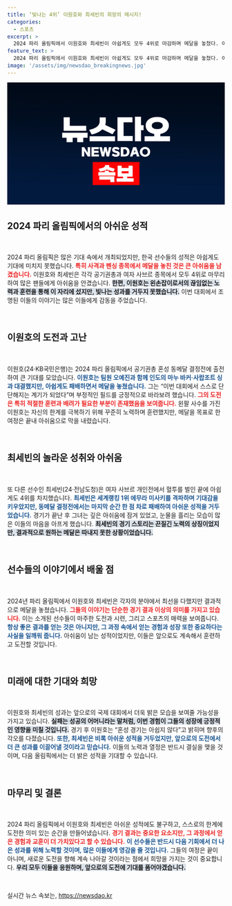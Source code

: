 ```yaml
---
title: ‘빛나는 4위’ 이원호와 최세빈의 희망의 메시지!
categories:
  - 스포츠
excerpt: >
  2024 파리 올림픽에서 이원호와 최세빈이 아쉽게도 모두 4위로 마감하며 메달을 놓쳤다. 이원호는 혼성 공기권총 결선에서 인도 선수를 상대로 패배했고, 최세빈은 펜싱 동메달 결정전에서 한 점 차로 졌다. 두 선수 모두 깊은 아쉬움 속에서도 앞으로의 기회를 다짐했다.
feature_text: >
  2024 파리 올림픽에서 이원호와 최세빈이 아쉽게도 모두 4위로 마감하며 메달을 놓쳤다. 이원호는 혼성 공기권총 결선에서 인도 선수를 상대로 패배했고, 최세빈은 펜싱 동메달 결정전에서 한 점 차로 졌다. 두 선수 모두 깊은 아쉬움 속에서도 앞으로의 기회를 다짐했다.
image: '/assets/img/newsdao_breakingnews.jpg'
---
```


<p><img src="/assets/img/newsdao_breakingnews.jpg" alt="bookingtag 속보" /></p>

<h2 data-ke-size="size26">2024 파리 올림픽에서의 아쉬운 성적</h2>

<p data-ke-size="size16">&nbsp;</p>

<p>2024 파리 올림픽은 많은 기대 속에서 개최되었지만, 한국 선수들의 성적은 아쉽게도 기대에 미치지 못했습니다. <b><span style="color: #ee2323;">특히 사격과 펜싱 종목에서 메달을 놓친 것은 큰 아쉬움을 남겼습니다.</span></b> 이원호와 최세빈은 각각 공기권총과 여자 사브르 종목에서 모두 4위로 마무리하여 많은 팬들에게 아쉬움을 안겼습니다. <b><span style="background-color: #21538527;">한편, 이원호는 왼손잡이로서의 끊임없는 노력과 훈련을 통해 이 자리에 섰지만, 빛나는 성과를 거두지 못했습니다.</span></b> 이번 대회에서 조명된 이들의 이야기는 많은 이들에게 감동을 주었습니다. </p>

<p data-ke-size="size16">&nbsp;</p>

<h2 data-ke-size="size26">이원호의 도전과 고난</h2>

<p data-ke-size="size16">&nbsp;</p>

<p>이원호(24·KB국민은행)는 2024 파리 올림픽에서 공기권총 혼성 동메달 결정전에 출전하여 큰 기대를 모았습니다. <b><span style="color: #1a5490;">이원호는 팀원 오예진과 함께 인도의 마누 바커·사랍조트 싱과 대결했지만, 아쉽게도 패배하면서 메달을 놓쳤습니다.</span></b> 그는 “이번 대회에서 스스로 단단해지는 계기가 되었다”며 부정적인 필드를 긍정적으로 바라보려 했습니다. <b><span style="color: #ee2323;">그의 도전은 특히 적절한 훈련과 배려가 필요한 부분이 존재했음을 보여줍니다.</span></b> 왼팔 사수를 가진 이원호는 자신의 한계를 극복하기 위해 꾸준히 노력하며 훈련했지만, 메달을 목표로 한 여정은 끝내 아쉬움으로 막을 내렸습니다.</p>

<p data-ke-size="size16">&nbsp;</p>

<h2 data-ke-size="size26">최세빈의 놀라운 성취와 아쉬움</h2>

<p data-ke-size="size16">&nbsp;</p>

<p>또 다른 선수인 최세빈(24·전남도청)은 여자 사브르 개인전에서 혈투를 벌인 끝에 아쉽게도 4위를 차지했습니다. <b><span style="color: #1a5490;">최세빈은 세계랭킹 1위 에무라 미사키를 격파하며 기대감을 키우았지만, 동메달 결정전에서는 마지막 순간 한 점 차로 패배하여 아쉬운 성적을 거두었습니다.</span></b> 경기가 끝난 후 그녀는 깊은 아쉬움에 잠겨 있었고, 눈물을 흘리는 모습이 많은 이들의 마음을 아프게 했습니다. <b><span style="background-color: #21538527;">최세빈의 경기 스토리는 끈질긴 노력의 상징이었지만, 결과적으로 원하는 메달은 따내지 못한 상황이었습니다.</span></b></p>

<p data-ke-size="size16">&nbsp;</p>

<h2 data-ke-size="size26">선수들의 이야기에서 배울 점</h2>

<p data-ke-size="size16">&nbsp;</p>

<p>2024년 파리 올림픽에서 이원호와 최세빈은 각자의 분야에서 최선을 다했지만 결과적으로 메달을 놓쳤습니다. <b><span style="color: #ee2323;">그들의 이야기는 단순한 경기 결과 이상의 의미를 가지고 있습니다.</span></b> 이는 소개된 선수들이 마주한 도전과 시련, 그리고 스포츠의 매력을 보여줍니다. <b><span style="color: #1a5490;">항상 좋은 결과를 얻는 것은 아니지만, 그 과정 속에서 얻는 경험과 성장 또한 중요하다는 사실을 일깨워 줍니다.</span></b> 아쉬움이 남는 성적이었지만, 이들은 앞으로도 계속해서 훈련하고 도전할 것입니다.</p>

<p data-ke-size="size16">&nbsp;</p>

<h2 data-ke-size="size26">미래에 대한 기대와 희망</h2>

<p data-ke-size="size16">&nbsp;</p>

<p>이원호와 최세빈의 성과는 앞으로의 국제 대회에서 더욱 밝은 모습을 보여줄 가능성을 가지고 있습니다. <b><span style="background-color: #21538527;">실패는 성공의 어머니라는 말처럼, 이번 경험이 그들의 성장에 긍정적인 영향을 미칠 것입니다.</span></b> 경기 후 이원호는 “혼성 경기는 아쉽지 않다”고 밝히며 향후의 각오를 다졌습니다. <b><span style="color: #1a5490;">또한, 최세빈은 비록 아쉬운 성적을 거두었지만, 앞으로의 도전에서 더 큰 성과를 이끌어낼 것이라고 믿습니다.</span></b> 이들의 노력과 열정은 반드시 결실을 맺을 것이며, 다음 올림픽에서는 더 밝은 성적을 기대할 수 있습니다.</p>

<p data-ke-size="size16">&nbsp;</p>

<h2 data-ke-size="size26">마무리 및 결론</h2>

<p data-ke-size="size16">&nbsp;</p>

<p>2024 파리 올림픽에서 이원호와 최세빈은 아쉬운 성적에도 불구하고, 스스로의 한계에 도전한 의미 있는 순간을 만들어냈습니다. <b><span style="color: #ee2323;">경기 결과는 중요한 요소지만, 그 과정에서 얻은 경험과 교훈이 더 가치있다고 할 수 있습니다.</span></b> <b><span style="color: #1a5490;">이 선수들은 반드시 다음 기회에서 더 나은 성과를 위해 노력할 것이며, 많은 이들에게 영감을 줄 것입니다.</span></b> 그들의 여정은 끝이 아니며, 새로운 도전을 향해 계속 나아갈 것이라는 점에서 희망을 가지는 것이 중요합니다. <b><span style="background-color: #21538527;">우리 모두 이들을 응원하며, 앞으로의 도전에 기대를 품어야겠습니다.</span></b></p>

<p data-ke-size="size16">&nbsp;</p>
실시간 뉴스 속보는, <a href="https://newsdao.kr" rel="dofollow">https://newsdao.kr</a>


